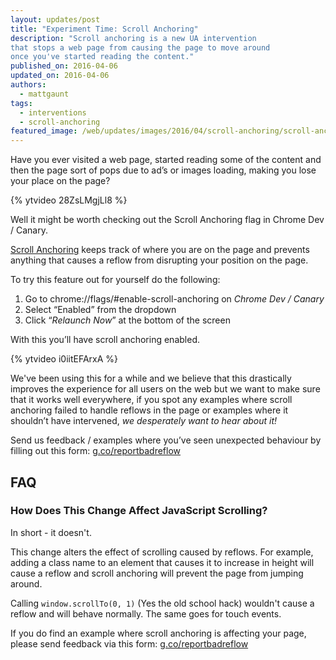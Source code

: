 ```yaml
---
layout: updates/post
title: "Experiment Time: Scroll Anchoring"
description: "Scroll anchoring is a new UA intervention
that stops a web page from causing the page to move around
once you've started reading the content."
published_on: 2016-04-06
updated_on: 2016-04-06
authors:
  - mattgaunt
tags:
  - interventions
  - scroll-anchoring
featured_image: /web/updates/images/2016/04/scroll-anchoring/scroll-anchoring-keyart.png
---
```


Have you ever visited a web page, started reading some of the content and then the page sort of pops due to ad’s or images loading, making you lose your place on the page?

{% ytvideo 28ZsLMgjLl8 %}

Well it might be worth checking out the Scroll Anchoring flag in Chrome Dev / Canary.

[Scroll Anchoring](https://groups.google.com/a/chromium.org/forum/#!msg/intervention-dev/THTySB4TdDE/Kk4R68HvDAAJ) keeps track of where you are on the page and prevents anything that causes a reflow from disrupting your position on the page.

To try this feature out for yourself do the following:

1. Go to chrome://flags/#enable-scroll-anchoring on *Chrome Dev / Canary*
1. Select “Enabled” from the dropdown
1. Click “*Relaunch Now*” at the bottom of the screen

With this you’ll have scroll anchoring enabled.

{% ytvideo i0iitEFArxA %}

We've been using this for a while and we believe that this drastically improves the experience for all users on the web but we want to make sure that it works well everywhere, if you spot any examples where scroll anchoring failed to handle reflows in the page or examples where it shouldn’t have intervened, *we desperately want to hear about it!*

Send us feedback / examples where you’ve seen unexpected behaviour by filling out this form: [g.co/reportbadreflow](http://g.co/reportbadreflow)

## FAQ

### How Does This Change Affect JavaScript Scrolling?

In short - it doesn't.

This change alters the effect of scrolling caused by reflows. For
example, adding a class name to an element that causes it to
increase in height will cause a reflow and scroll anchoring will prevent the
page from jumping around.

Calling `window.scrollTo(0, 1)` (Yes the old school hack) wouldn't cause a reflow
and will behave normally. The same goes for touch events.

If you do find an example where scroll anchoring is affecting your page, please
send feedback via this form: [g.co/reportbadreflow](http://g.co/reportbadreflow)
